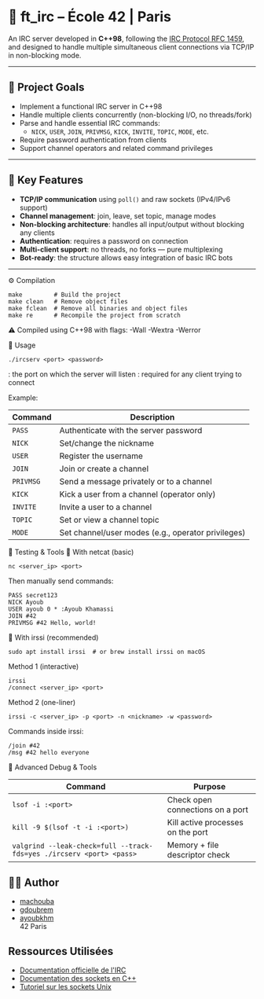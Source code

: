 # 📡 ft_irc – École 42 | Paris

An IRC server developed in **C++98**, following the [IRC Protocol RFC 1459](https://datatracker.ietf.org/doc/html/rfc1459), and designed to handle multiple simultaneous client connections via TCP/IP in non-blocking mode.

---

## 📌 Project Goals

- Implement a functional IRC server in C++98
- Handle multiple clients concurrently (non-blocking I/O, no threads/fork)
- Parse and handle essential IRC commands:
  - `NICK`, `USER`, `JOIN`, `PRIVMSG`, `KICK`, `INVITE`, `TOPIC`, `MODE`, etc.
- Require password authentication from clients
- Support channel operators and related command privileges

---

## 🧠 Key Features

- **TCP/IP communication** using `poll()` and raw sockets (IPv4/IPv6 support)
- **Channel management**: join, leave, set topic, manage modes
- **Non-blocking architecture**: handles all input/output without blocking any clients
- **Authentication**: requires a password on connection
- **Multi-client support**: no threads, no forks — pure multiplexing
- **Bot-ready**: the structure allows easy integration of basic IRC bots

---

⚙️ Compilation
```
make         # Build the project
make clean   # Remove object files
make fclean  # Remove all binaries and object files
make re      # Recompile the project from scratch
```
⚠️ Compiled using C++98 with flags: -Wall -Wextra -Werror

🚀 Usage
```
./ircserv <port> <password>
```
<port>: the port on which the server will listen
<password>: required for any client trying to connect

Example:

| Command   | Description                                        |
| --------- | -------------------------------------------------- |
| `PASS`    | Authenticate with the server password              |
| `NICK`    | Set/change the nickname                            |
| `USER`    | Register the username                              |
| `JOIN`    | Join or create a channel                           |
| `PRIVMSG` | Send a message privately or to a channel           |
| `KICK`    | Kick a user from a channel (operator only)         |
| `INVITE`  | Invite a user to a channel                         |
| `TOPIC`   | Set or view a channel topic                        |
| `MODE`    | Set channel/user modes (e.g., operator privileges) |


🧪 Testing & Tools
🔧 With netcat (basic)
```
nc <server_ip> <port>
```
Then manually send commands:

```
PASS secret123
NICK Ayoub
USER ayoub 0 * :Ayoub Khamassi
JOIN #42
PRIVMSG #42 Hello, world!
```
💬 With irssi (recommended)
```
sudo apt install irssi  # or brew install irssi on macOS
```
Method 1 (interactive)
```
irssi
/connect <server_ip> <port>
```
Method 2 (one-liner)
```
irssi -c <server_ip> -p <port> -n <nickname> -w <password>
```
Commands inside irssi:
 ```
/join #42
/msg #42 hello everyone
 ```
🧪 Advanced Debug & Tools

 
| Command                                                              | Purpose                           |
| -------------------------------------------------------------------- | --------------------------------- |
| `lsof -i :<port>`                                                    | Check open connections on a port  |
| `kill -9 $(lsof -t -i :<port>)`                                      | Kill active processes on the port |
| `valgrind --leak-check=full --track-fds=yes ./ircserv <port> <pass>` | Memory + file descriptor check    |


## 👨‍💻 Author
  
- [machouba](https://github.com/Machoub) 
- [gdoubrem](https://github.com/GinoDbm)
- [ayoubkhm](https://github.com/ayoubkhm)  
42 Paris 

## Ressources Utilisées

- [Documentation officielle de l'IRC](https://tools.ietf.org/html/rfc2812)
- [Documentation des sockets en C++](https://www.boost.org/doc/libs/1_76_0/doc/html/boost_asio.html)
- [Tutoriel sur les sockets Unix](https://beej.us/guide/bgnet/)
